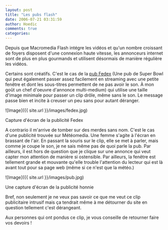 ```yaml
---
layout: post
title: "Les pubs flash"
date: 2006-07-21 03:31:59
author: Hoedic
comments: true
categories: 
---
```



Depuis que Macromedia Flash intégre les vidéos et qu'un nombre croissant de foyers disposent d'une connexion haute vitesse, les annonceurs internet sont de plus en plus gourmands et utilisent désormais de manière régulière les vidéos.

Certains sont créatifs. C'est le cas de la [pub Fedex](http://youtube.com/watch?v=n47qT0u88W8) (Une pub de Super Bowl qui peut également passer assez facilement en streaming avec une petite fenêtre et dont les sous-titres permettent de ne pas avoir le son. À mon goût un chef d'oeuvre d'annonce multi-medium) qui utilise une taille d'image minimale pour passer un clip drôle, même sans le son. Le message passe bien et incite à creuser un peu sans pour autant déranger.

![Image]({{ site.url }}/images/fedex.jpg)
<div class="photoattrib">Capture d'écran de la publicité Fedex</div>



A contrario il m'arrive de tomber sur des merdes sans nom. C'est le cas d'une publicité trouvée sur Météomedia. Une femme s'agite à l'écran en brassant de l'air. En passant la souris sur le clip, elle se met à parler, mais comme je coupe le son, je ne sais même pas de quoi parle la pub. Par ailleurs, il est hors de question que je clique sur une annonce qui veut capter mon attention de manière si ostensible. Par ailleurs, la fenêtre est tellement grande et mouvante qu'elle trouble l'attention du lecteur qui est là avant tout pour sa page web (même si ce n'est que la météo.)

![Image]({{ site.url }}/images/pub.jpg)
<div class="photoattrib">Une capture d'écran de la publicité honnie</div>



Bref, non seulement je ne veux pas savoir ce que me veut ce clip publicitaire intrusif mais ça tendrait même à me détourner du site en question tellement c'est dérangeant.

Aux personnes qui ont pondus ce clip, je vous conseille de retourner faire vos devoirs !